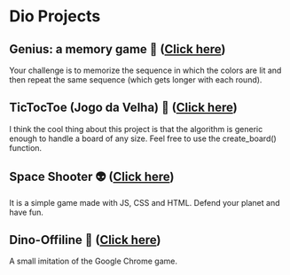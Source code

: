 # Dio Projects

## Genius: a memory game 🧠 ([Click here](https://github.com/gabrielsanva/genius_memory_game))

Your challenge is to memorize the sequence in which the colors are lit and then repeat the same sequence (which gets longer with each round).

## TicTocToe (Jogo da Velha) 👵 ([Click here](https://github.com/gabrielsanva/jogo_da_velha))

I think the cool thing about this project is that the algorithm is generic enough to handle a board of any size. Feel free to use the create_board() function.

## Space Shooter 👽  ([Click here](https://github.com/gabrielsanva/dino-offline))

It is a simple game made with JS, CSS and HTML. Defend your planet and have fun.

## Dino-Offiline 🦖 ([Click here](https://github.com/gabrielsanva/dino-offline))

A small imitation of the Google Chrome game.
